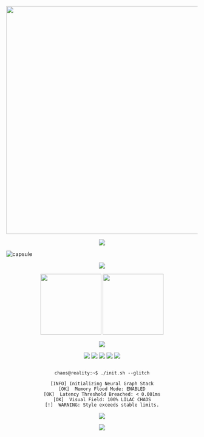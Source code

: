 <!-- CHAOS.md -->

<!-- CHAOS TITLE VISUAL -->
<p align="center">
  <img src="./assets/chaos_purple_core.png" width="600"/>
</p>

<!-- TYPING ANIMATION: SYSTEM PHASE -->
<p align="center">
  <img src="https://readme-typing-svg.herokuapp.com?font=Fira+Code&size=22&pause=1000&color=7FDBFF&width=600&center=true&vCenter=true&lines=Initializing+CHAOS...;Glitch+Sync+Established.;System+Status:+UNSTABLE;Visual+Layer:+ACTIVE;Deploying+Command+Line" />
</p>

<!-- NEON ENERGY CAPSULE -->
![capsule](https://capsule-render.vercel.app/api?type=waving&color=gradient&height=140&section=header&text=CHAOS&fontSize=45&fontColor=ffffff&animation=fadeIn&reversal=true&fontAlignY=35)

<!-- SKILLS IN CYBER ORDER -->
<p align="center">
  <img src="https://skillicons.dev/icons?i=go,py,ts,js,html,css,react,nextjs,nodejs,bash,powershell,git,github,docker,postgres,linux,vscode,anaconda,yarn&theme=light" />
</p>

<!-- LIVE STATS: INTEGRATED CHAOS MONITOR -->
<p align="center">
  <img src="https://github-readme-stats.vercel.app/api?username=chaos-stack&show_icons=true&theme=tokyonight&count_private=true&hide=issues&title_color=ff00ff&icon_color=bd93f9&text_color=cfcfcf&bg_color=0d1117" height="160"/>
  <img src="https://github-readme-streak-stats.herokuapp.com/?user=chaos-stack&theme=tokyonight&background=0d1117&ring=bd93f9&fire=ff00ff&currStreakLabel=ffffff" height="160"/>
</p>

<!-- CHAOS GRAPH ENGINE -->
<p align="center">
  <img src="https://github-readme-activity-graph.vercel.app/graph?username=chaos-stack&theme=dracula&area=true&color=bd93f9&point=ff79c6&line=ff79c6&bg_color=0d1117"/>
</p>

<!-- CHAOS STATUS BADGES -->
<p align="center">
  <img src="https://img.shields.io/badge/Build-UNBREAKABLE-ff00ff?style=for-the-badge&logo=vercel&logoColor=white"/>
  <img src="https://img.shields.io/badge/Latency-0.000ms-bd93f9?style=for-the-badge&logo=clockify&logoColor=white"/>
  <img src="https://img.shields.io/badge/CI/CD-Active-ff00ff?style=for-the-badge&logo=githubactions&logoColor=white"/>
  <img src="https://img.shields.io/badge/Environment-Hetzner-7D5FFF?style=for-the-badge&logo=serverfault&logoColor=white"/>
  <img src="https://img.shields.io/badge/System-Overdrive-ffffff?style=for-the-badge&logo=neovim&logoColor=ff00ff"/>
</p>

<!-- CODEBLOCK - SYSTEM TERMINAL SIMULATION -->
<pre align="center"><code>
chaos@reality:~$ ./init.sh --glitch

[INFO] Initializing Neural Graph Stack
[OK]  Memory Flood Mode: ENABLED
[OK]  Latency Threshold Breached: < 0.001ms
[OK]  Visual Field: 100% LILAC CHAOS
[!]  WARNING: Style exceeds stable limits.
</code></pre>

<!-- ANIMATED CTA TERMINAL -->
<p align="center">
  <a href="https://github.com/chaos-stack">
    <img src="https://img.shields.io/badge/terminal-$%20cd%20~%2FCHAOS-purple?style=for-the-badge&logo=gnubash&logoColor=white"/>
  </a>
</p>

<!-- FOOTER CHAOS WAVE -->
<p align="center">
  <img src="https://capsule-render.vercel.app/api?type=waving&color=0:ff00ff,100:7D5FFF&height=120&section=footer"/>
</p>